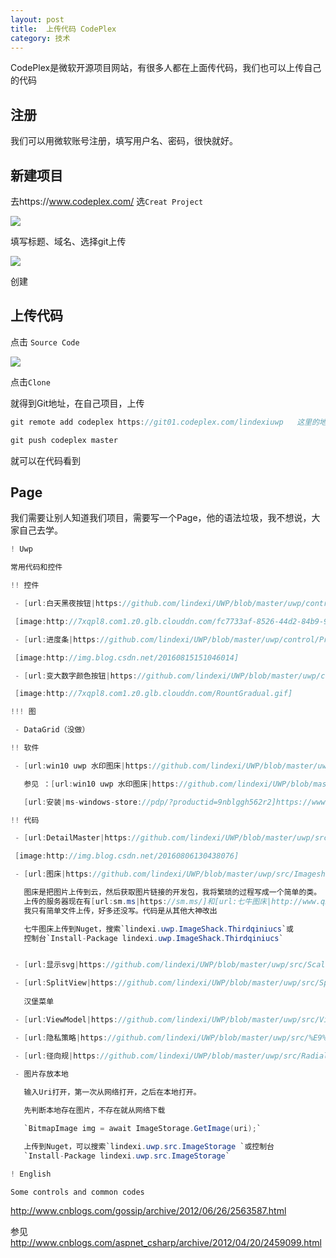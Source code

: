 ```yaml
---
layout: post
title:  上传代码 CodePlex 
category: 技术 
---
```


CodePlex是微软开源项目网站，有很多人都在上面传代码，我们也可以上传自己的代码


<!--more-->
<!-- csdn -->

## 注册

我们可以用微软账号注册，填写用户名、密码，很快就好。

## 新建项目

去https://www.codeplex.com/ 选`Creat Project`

![](http://7xqpl8.com1.z0.glb.clouddn.com/fc7733af-8526-44d2-84b9-99b41ef99f4a20161212135425.jpg)

填写标题、域名、选择git上传

![](http://7xqpl8.com1.z0.glb.clouddn.com/fc7733af-8526-44d2-84b9-99b41ef99f4a20161212135510.jpg)

创建

## 上传代码

点击 `Source Code`

![](http://7xqpl8.com1.z0.glb.clouddn.com/fc7733af-8526-44d2-84b9-99b41ef99f4a20161212135552.jpg)

点击`Clone`

就得到Git地址，在自己项目，上传

		

```csharp
git remote add codeplex https://git01.codeplex.com/lindexiuwp   这里的地址是你自己地址

git push codeplex master

```

就可以在代码看到

## Page

我们需要让别人知道我们项目，需要写一个Page，他的语法垃圾，我不想说，大家自己去学。
		

```csharp
! Uwp

常用代码和控件

!! 控件

 - [url:白天黑夜按钮|https://github.com/lindexi/UWP/blob/master/uwp/control/NightDayThemeToggleButton]

 [image:http://7xqpl8.com1.z0.glb.clouddn.com/fc7733af-8526-44d2-84b9-99b41ef99f4a20161212105727.jpg]

 - [url:进度条|https://github.com/lindexi/UWP/blob/master/uwp/control/Progress]

 [image:http://img.blog.csdn.net/20160815151046014]

 - [url:变大数字颜色按钮|https://github.com/lindexi/UWP/blob/master/uwp/control/RountGradualFigure]

 [image:http://7xqpl8.com1.z0.glb.clouddn.com/RountGradual.gif]

!!! 图

 - DataGrid（没做）

!! 软件

 - [url:win10 uwp 水印图床|https://github.com/lindexi/UWP/blob/master/uwp/control/BitStamp]

   参见 ：[url:win10 uwp 水印图床|https://github.com/lindexi/UWP/blob/master/uwp/control/BitStamp/%E3%80%90%E5%B9%BF%E5%91%8A%E3%80%91win10%20uwp%20%E6%B0%B4%E5%8D%B0%E5%9B%BE%E5%BA%8A%20%E5%90%AB%E4%BB%A3%E7%A0%81.md]

   [url:安装|ms-windows-store://pdp/?productid=9nblggh562r2]https://www.microsoft.com/store/apps/9nblggh562r2

!! 代码

 - [url:DetailMaster|https://github.com/lindexi/UWP/blob/master/uwp/src/DetailMaster]

 [image:http://img.blog.csdn.net/20160806130438076]

 - [url:图床|https://github.com/lindexi/UWP/blob/master/uwp/src/Imageshack]

   图床是把图片上传到云，然后获取图片链接的开发包，我将繁琐的过程写成一个简单的类。
   上传的服务器现在有[url:sm.ms|https://sm.ms/]和[url:七牛图床|http://www.qiniu.com/]。其中[url:七牛sdk UWP|https://github.com/lindexi/UWP/blob/master/uwp/src/Imageshack/cloundes]，
   我只有简单文件上传，好多还没写。代码是从其他大神改出

   七牛图床上传到Nuget，搜索`lindexi.uwp.ImageShack.Thirdqiniucs`或
   控制台`Install-Package lindexi.uwp.ImageShack.Thirdqiniucs`


 - [url:显示svg|https://github.com/lindexi/UWP/blob/master/uwp/src/ScalableVectorGraphic]

 - [url:SplitView|https://github.com/lindexi/UWP/blob/master/uwp/src/SplitView]
   
   汉堡菜单

 - [url:ViewModel|https://github.com/lindexi/UWP/blob/master/uwp/src/ViewModel]

 - [url:隐私策略|https://github.com/lindexi/UWP/blob/master/uwp/src/%E9%9A%90%E7%A7%81%E7%AD%96%E7%95%A5]

 - [url:径向规|https://github.com/lindexi/UWP/blob/master/uwp/src/RadialGauge]

 - 图片存放本地
   
   输入Uri打开，第一次从网络打开，之后在本地打开。

   先判断本地存在图片，不存在就从网络下载

   `BitmapImage img = await ImageStorage.GetImage(uri);`

   上传到Nuget，可以搜索`lindexi.uwp.src.ImageStorage `或控制台
   `Install-Package lindexi.uwp.src.ImageStorage`

! English

Some controls and common codes

```

http://www.cnblogs.com/gossip/archive/2012/06/26/2563587.html 

参见 http://www.cnblogs.com/aspnet_csharp/archive/2012/04/20/2459099.html



